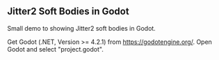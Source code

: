 ## Jitter2 Soft Bodies in Godot

Small demo to showing Jitter2 soft bodies in Godot.

Get Godot (.NET, Version >= 4.2.1) from https://godotengine.org/. Open Godot and select "project.godot".
